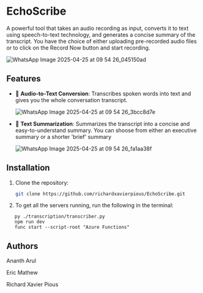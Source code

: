 # EchoScribe

A powerful tool that takes an audio recording as input, converts it to text using speech-to-text technology, and generates a concise summary of the transcript. You have the choice of either uploading pre-recorded audio files or to click on the Record Now button and start recording.

![WhatsApp Image 2025-04-25 at 09 54 26_045150ad](https://github.com/user-attachments/assets/4bd6dbc9-9045-4fda-a00f-be59d67c01fb)



## Features

- 🎤 **Audio-to-Text Conversion**: Transcribes spoken words into text and gives you the whole conversation transcript.
 
  ![WhatsApp Image 2025-04-25 at 09 54 26_3bcc8d7e](https://github.com/user-attachments/assets/9dcb6b8b-a2d7-46d8-b2cd-304eaad7c173)


- 📝 **Text Summarization**: Summarizes the transcript into a concise and easy-to-understand summary. You can shoose from either an executive summary or a shorter 'brief' summary
  
  ![WhatsApp Image 2025-04-25 at 09 54 26_fa1aa38f](https://github.com/user-attachments/assets/c4a44bb4-0382-4620-bb03-d4e502b6713b)


## Installation

1. Clone the repository:
   ```bash
   git clone https://github.com/richardxavierpious/EchoScribe.git

2. To get all the servers running, run the following in the terminal:
```
   py ./transcription/transcriber.py
   npm run dev
   func start --script-root "Azure Functions"
```
## Authors

Ananth Arul

Eric Mathew

Richard Xavier Pious
